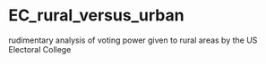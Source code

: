 # EC_rural_versus_urban
rudimentary analysis of voting power given to rural areas by the US Electoral College
